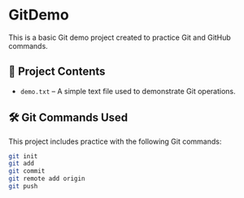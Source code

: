 # GitDemo

This is a basic Git demo project created to practice Git and GitHub commands.

## 📁 Project Contents

- `demo.txt` – A simple text file used to demonstrate Git operations.

## 🛠️ Git Commands Used

This project includes practice with the following Git commands:

```bash
git init
git add
git commit
git remote add origin
git push

